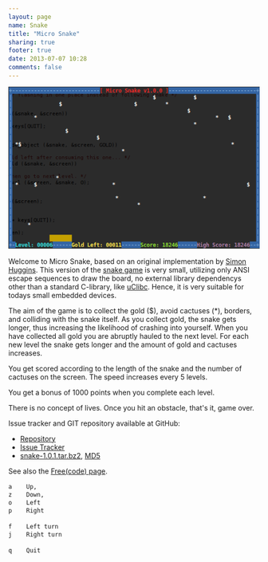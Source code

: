 ```yaml
---
layout: page
name: Snake
title: "Micro Snake"
sharing: true
footer: true
date: 2013-07-07 10:28
comments: false
---
```

<img class="center" src="/images/micro-snake.png" />

Welcome to Micro Snake, based on an original implementation by
[Simon Huggins](http://www.simonhuggins.com/courses/cbasics/course_notes/snake.htm). This
version of the
[snake game](http://en.wikipedia.org/wiki/Snake_%28video_game%29) is
very small, utilizing only ANSI escape sequences to draw the board, no
external library dependencys other than a standard C-library, like
[uClibc](http://www.uclibc.org/).  Hence, it is very suitable for
todays small embedded devices.

The aim of the game is to collect the gold ($), avoid cactuses (*),
borders, and colliding with the snake itself. As you collect gold, the
snake gets longer, thus increasing the likelihood of crashing into
yourself. When you have collected all gold you are abruptly hauled to
the next level. For each new level the snake gets longer and the
amount of gold and cactuses increases.

You get scored according to the length of the snake and the number of
cactuses on the screen. The speed increases every 5 levels.

You get a bonus of 1000 points when you complete each level.

There is no concept of lives. Once you hit an obstacle, that's it,
game over.

Issue tracker and GIT repository available at GitHub:

   * [Repository](http://github.com/troglobit/snake)
   * [Issue Tracker](http://github.com/troglobit/snake/issues)
   * [snake-1.0.1.tar.bz2](ftp://ftp.troglobit.com/snake/snake-1.0.1.tar.bz2),
     [MD5](ftp://ftp.troglobit.com/snake/snake-1.0.1.tar.bz2.md5)

See also the [Free(code) page](http://freecode.com/projects/micro-snake).

    a    Up,
    z    Down,
    o    Left
    p    Right
    
    f    Left turn
    j    Right turn
    
    q    Quit

<!--
  -- Local Variables:
  -- mode: markdown
  -- End:
  -->
